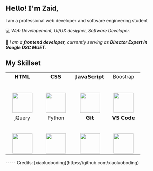 ## 𝗛𝗲𝗹𝗹𝗼! 𝗜'𝗺 <b>Zaid</b>,  

I am a professional web developer and software engineering student

:computer: <i>Web Developement, UI/UX designer, Software Developer</i>. 

:vulcan_salute: <i>I am a <b>frontend developer</b>, currently serving as <b>Director Expert in Google DSC MUET</b></i>. 

## My Skillset

<table>
  <tbody>
    <tr valign="top">
      <td width="25%" align="center">
        <span>𝗛𝗧𝗠𝗟</span><br><br><br>
        <img height="64px" src="https://cdn.svgporn.com/logos/html-5.svg">
      </td>
      <td width="25%" align="center">
        <span>𝗖𝗦𝗦</span><br><br><br>
        <img height="64px" src="https://cdn.svgporn.com/logos/css-3.svg">
      </td>
      <td width="25%" align="center">
        <span>𝗝𝗮𝘃𝗮𝗦𝗰𝗿𝗶𝗽𝘁</span><br><br><br>
        <img height="64px" src="https://cdn.svgporn.com/logos/javascript.svg">
      </td>
      <td width="25%" align="center">
        <span>Boostrap</span><br><br><br>
        <img height="64px" src="https://cdn.svgporn.com/logos/bootstrap.svg">
      </td>
    </tr>
    <tr valign="top">
      <td width="25%" align="center">
        <span>jQuery</span><br><br><br>
        <img height="64px" src="https://cdn.svgporn.com/logos/jquery.svg">
      </td>
      <td width="25%" align="center">
        <span>Python</span><br><br><br>
        <img height="64px" src="https://cdn.svgporn.com/logos/python.svg">
      </td>
      <td width="25%" align="center">
        <span>𝗚𝗶𝘁</span><br><br><br>
        <img height="64px" src="https://cdn.svgporn.com/logos/git-icon.svg">
      </td>
      <td width="25%" align="center">
        <span>𝗩𝗦 𝗖𝗼𝗱𝗲</span><br><br><br>
        <img height="64px" src="https://cdn.svgporn.com/logos/visual-studio-code.svg">
      </td>
    </tr>
  </tbody>
</table>
-----
Credits: [xiaoluoboding](https://github.com/xiaoluoboding)

